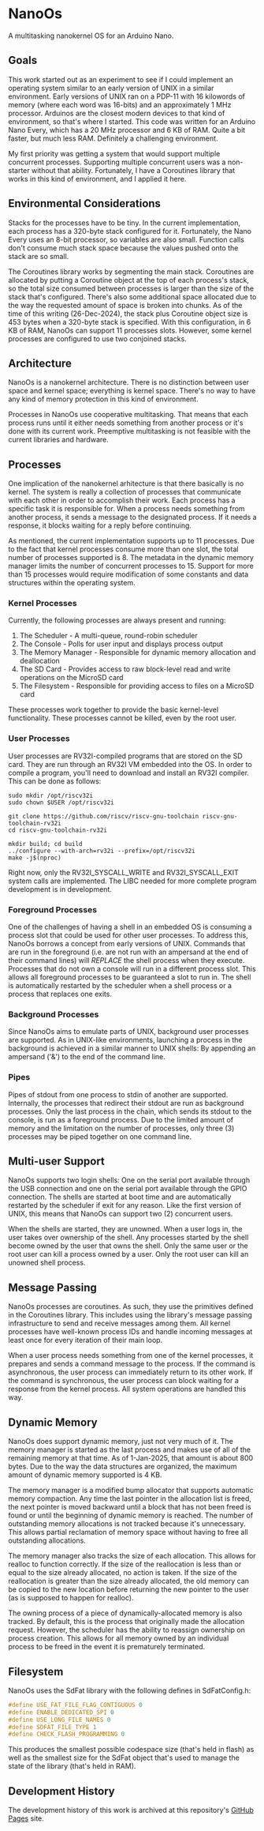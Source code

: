 # NanoOs

A multitasking nanokernel OS for an Arduino Nano.

## Goals

This work started out as an experiment to see if I could implement an operating system similar to an early version of UNIX in a similar environment.  Early versions of UNIX ran on a PDP-11 with 16 kilowords of memory (where each word was 16-bits) and an approximately 1 MHz processor.  Arduinos are the closest modern devices to that kind of environment, so that's where I started.  This code was written for an Arduino Nano Every, which has a 20 MHz processor and 6 KB of RAM.  Quite a bit faster, but much less RAM.  Definitely a challenging environment.

My first priority was getting a system that would support multiple concurrent processes.  Supporting multiple concurrent users was a non-starter without that ability.  Fortunately, I have a Coroutines library that works in this kind of environment, and I applied it here.

## Environmental Considerations

Stacks for the processes have to be tiny.  In the current implementation, each process has a 320-byte stack configured for it.  Fortunately, the Nano Every uses an 8-bit processor, so variables are also small.  Function calls don't consume much stack space because the values pushed onto the stack are so small.

The Coroutines library works by segmenting the main stack.  Coroutines are allocated by putting a Coroutine object at the top of each process's stack, so the total size consumed between processes is larger than the size of the stack that's configured.  There's also some additional space allocated due to the way the requested amount of space is broken into chunks.  As of the time of this writing (26-Dec-2024), the stack plus Coroutine object size is 453 bytes when a 320-byte stack is specified.  With this configuration, in 6 KB of RAM, NanoOs can support 11 processes slots.  However, some kernel processes are configured to use two conjoined stacks.

## Architecture

NanoOs is a nanokernel architecture.  There is no distinction between user space and kernel space; everything is kernel space.  There's no way to have any kind of memory protection in this kind of environment.

Processes in NanoOs use cooperative multitasking.  That means that each process runs until it either needs something from another process or it's done with its current work.  Preemptive multitasking is not feasible with the current libraries and hardware.

## Processes

One implication of the nanokernel arhitecture is that there basically is no kernel.  The system is really a collection of processes that communicate with each other in order to accomplish their work.  Each process has a specific task it is responsible for.  When a process needs something from another process, it sends a message to the designated process.  If it needs a response, it blocks waiting for a reply before continuing.

As mentioned, the current implementation supports up to 11 processes.  Due to the fact that kernel processes consume more than one slot, the total number of processes supported is 8.  The metadata in the dynamic memory manager limits the number of concurrent processes to 15.  Support for more than 15 processes would require modification of some constants and data structures within the operating system.

### Kernel Processes

Currently, the following processes are always present and running:

1. The Scheduler - A multi-queue, round-robin scheduler
2. The Console - Polls for user input and displays process output
3. The Memory Manager - Responsible for dynamic memory allocation and deallocation
4. The SD Card - Provides access to raw block-level read and write operations on the MicroSD card
5. The Filesystem - Responsible for providing access to files on a MicroSD card

These processes work together to provide the basic kernel-level functionality.  These processes cannot be killed, even by the root user.

### User Processes

User processes are RV32I-compiled programs that are stored on the SD card.  They are run through an RV32I VM embedded into the OS.  In order to compile a program, you'll need to download and install an RV32I compiler.  This can be done as follows:

```
sudo mkdir /opt/riscv32i
sudo chown $USER /opt/riscv32i

git clone https://github.com/riscv/riscv-gnu-toolchain riscv-gnu-toolchain-rv32i
cd riscv-gnu-toolchain-rv32i

mkdir build; cd build
../configure --with-arch=rv32i --prefix=/opt/riscv32i
make -j$(nproc)
```

Right now, only the RV32I\_SYSCALL\_WRITE and RV32I\_SYSCALL\_EXIT system calls are implemented.  The LIBC needed for more complete program development is in development.

### Foreground Processes

One of the challenges of having a shell in an embedded OS is consuming a process slot that could be used for other user processes.  To address this, NanoOs borrows a concept from early versions of UNIX.  Commands that are run in the foreground (i.e. are not run with an ampersand at the end of their command lines) will *REPLACE* the shell process when they execute.  Processes that do not own a console will run in a different process slot.  This allows all foreground processes to be guaranteed a slot to run in.  The shell is automatically restarted by the scheduler when a shell process or a process that replaces one exits.

### Background Processes

Since NanoOs aims to emulate parts of UNIX, background user processes are supported.  As in UNIX-like environments, launching a process in the background is achieved in a similar manner to UNIX shells:  By appending an ampersand ('&') to the end of the command line.

### Pipes

Pipes of stdout from one process to stdin of another are supported.  Internally, the processes that redirect their stdout are run as background processes.  Only the last process in the chain, which sends its stdout to the console, is run as a foreground process.  Due to the limited amount of memory and the limitation on the number of processes, only three (3) processes may be piped together on one command line.

## Multi-user Support

NanoOs supports two login shells:  One on the serial port available through the USB connection and one on the serial port available through the GPIO connection.  The shells are started at boot time and are automatically restarted by the scheduler if exit for any reason.  Like the first version of UNIX, this means that NanoOs can support two (2) concurrent users.

When the shells are started, they are unowned.  When a user logs in, the user takes over ownership of the shell.  Any processes started by the shell become owned by the user that owns the shell.  Only the same user or the root user can kill a process owned by a user.  Only the root user can kill an unowned shell process.

## Message Passing

NanoOs processes are coroutines.  As such, they use the primitives defined in the Coroutines library.  This includes using the library's message passing infrastructure to send and receive messages among them.  All kernel processes have well-known process IDs and handle incoming messages at least once for every iteration of their main loop.

When a user process needs something from one of the kernel processes, it prepares and sends a command message to the process.  If the command is asynchronous, the user process can immediately return to its other work.  If the command is synchronous, the user process can block waiting for a response from the kernel process.  All system operations are handled this way.

## Dynamic Memory

NanoOs does support dynamic memory, just not very much of it.  The memory manager is started as the last process and makes use of all of the remaining memory at that time.  As of 1-Jan-2025, that amount is about 800 bytes.  Due to the way the data structures are organized, the maximum amount of dynamic memory supported is 4 KB.

The memory manager is a modified bump allocator that supports automatic memory compaction.  Any time the last pointer in the allocation list is freed, the next pointer is moved backward until a block that has not been freed is found or until the beginning of dynamic memory is reached.  The number of outstanding memory allocations is not tracked because it's unnecessary.  This allows partial reclamation of memory space without having to free all outstanding allocations.

The memory manager also tracks the size of each allocation.  This allows for realloc to function correctly.  If the size of the reallocation is less than or equal to the size already allocated, no action is taken.  If the size of the reallocation is greater than the size already allocated, the old memory can be copied to the new location before returning the new pointer to the user (as is supposed to happen for realloc).

The owning process of a piece of dynamically-allocated memory is also tracked.  By default, this is the process that originally made the allocation request.  However, the scheduler has the ability to reassign ownership on process creation.  This allows for all memory owned by an individual process to be freed in the event it is prematurely terminated.

## Filesystem

NanoOs uses the SdFat library with the following defines in SdFatConfig.h:

```C
#define USE_FAT_FILE_FLAG_CONTIGUOUS 0
#define ENABLE_DEDICATED_SPI 0
#define USE_LONG_FILE_NAMES 0
#define SDFAT_FILE_TYPE 1
#define CHECK_FLASH_PROGRAMMING 0
```

This produces the smallest possible codespace size (that's held in flash) as well as the smallest size for the SdFat object that's used to manage the state of the library (that's held in RAM).

## Development History

The development history of this work is archived at this repository's [GitHub Pages](https://james-card.github.io/NanoOs/) site.

